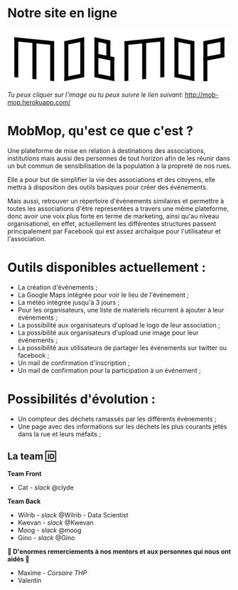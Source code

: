 # Notre site en ligne
[![N|Solid](app/assets/images/logo.svg)](http://mob-mop.herokuapp.com/)
<br/>_Tu peux cliquer sur l'image ou tu peux suivre le lien suivant:_
http://mob-mop.herokuapp.com/<br/>

# MobMop, qu'est ce que c'est ?
Une plateforme de mise en relation à destinations des associations, institutions mais aussi des personnes de tout horizon afin de les réunir dans un but commun de sensibilisation de la population à la propreté de nos rues.

Elle a pour but de simplifier la vie des associations et des citoyens, elle mettra à disposition des outils basiques pour créer des événements.

Mais aussi, retrouver un répertoire d'événements similaires et permettre à toutes les associations d'être representées a travers une même plateforme, donc avoir une voix plus forte en terme de marketing, ainsi qu'au niveau organisationel, en effet, actuellement les différentes structures passent principalement par Facebook qui est assez archaïque pour l'utilisateur et l'association.

# Outils disponibles actuellement :
- La création d'événements ;
- La Google Maps intégrée pour voir le lieu de l'événement ;
- La météo intégrée jusqu'à 3 jours ;
- Pour les organisateurs, une liste de matériels récurrent à ajouter à leur événements ;
- La possibilité aux organisateurs d'upload le logo de leur association ;
- La possibilité aux organisateurs d'upload une image pour leur événements ;
- La possibilité aux utilisateurs de partager les événements sur twitter ou facebook ;
- Un mail de confirmation d'inscription ;
- Un mail de confirmation pour la participation à un événement ;

# Possibilités d'évolution :
- Un compteur des déchets ramassés par les différents événements ;
- Une page avec des informations sur les déchets les plus courants jetés dans la rue et leurs méfaits ;

## La team :id:

**Team Front**
- Cat - _slack_ @clyde

**Team Back**
- Wilrib - _slack_ @Wilrib - Data Scientist
- Kwevan - _slack_ @Kwevan
- Moog - _slack_ @moog
- Gino - _slack_ @Gino

**:stars: D'enormes remerciements à nos mentors et aux personnes qui nous ont aidés :stars:**
- Maxime - _Corsaire THP_
- Valentin
